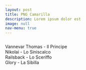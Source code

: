 ```yaml
---
layout: post
title: PNG Camarilla
description: Lorem ipsum dolor est
image: null
nav-menu: true
---
```

<span class="image fit"><img src="assets/images/camarilla.jpg" alt="" /></span>
<div class="box alt">
	<div class="row 50% uniform">
		<div class="4u"><span class="image fit"><img src="assets/images/vannevar.jpg" alt="" /></span>Vannevar Thomas - Il Principe</div>
		<div class="4u"><span class="image fit"><img src="assets/images/nikolai.jpg" alt="" /></span>Nikolai - Lo Siniscalco</div>
		<div class="4u$"><span class="image fit">Railsback - Lo Sceriffo<img src="assets/images/railsback.jpg" alt="" /></span></div>
		<!-- Break -->
		<div class="4u"><span class="image fit"><img src="assets/images/glory.jpg" alt="" /></span>Glory - La Sibilla</div>
		<div class="4u"><span class="image fit"><img src="assets/images/pic08.jpg" alt="" /></span></div>
		<div class="4u$"><span class="image fit"><img src="assets/images/pic09.jpg" alt="" /></span></div>
		<!-- Break -->
		<div class="4u"><span class="image fit"><img src="assets/images/pic09.jpg" alt="" /></span></div>
		<div class="4u"><span class="image fit"><img src="assets/images/pic10.jpg" alt="" /></span></div>
		<div class="4u$"><span class="image fit"><img src="assets/images/pic08.jpg" alt="" /></span></div>
	</div>
</div>
